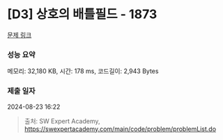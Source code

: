 # [D3] 상호의 배틀필드 - 1873 

[문제 링크](https://swexpertacademy.com/main/code/problem/problemDetail.do?contestProbId=AV5LyE7KD2ADFAXc) 

### 성능 요약

메모리: 32,180 KB, 시간: 178 ms, 코드길이: 2,943 Bytes

### 제출 일자

2024-08-23 16:22



> 출처: SW Expert Academy, https://swexpertacademy.com/main/code/problem/problemList.do